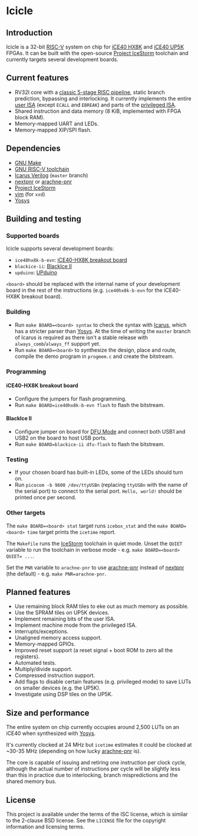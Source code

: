 # Icicle

## Introduction

Icicle is a 32-bit [RISC-V][riscv] system on chip for [iCE40 HX8K][ice40] and
[iCE40 UP5K][ice40-up5k] FPGAs. It can be built with the open-source
[Project IceStorm][icestorm] toolchain and currently targets several development
boards.

## Current features

* RV32I core with a [classic 5-stage RISC pipeline][classic-risc], static branch
  prediction, bypassing and interlocking. It currently implements the entire
  [user ISA][riscv-user] (except `ECALL` and `EBREAK`) and parts of the
  [privileged ISA][riscv-priv].
* Shared instruction and data memory (8 KiB, implemented with FPGA block RAM).
* Memory-mapped UART and LEDs.
* Memory-mapped XIP/SPI flash.

## Dependencies

* [GNU Make][make]
* [GNU RISC-V toolchain][riscv-gnu]
* [Icarus Verilog][iverilog] (`master` branch)
* [nextpnr][nextpnr] or [arachne-pnr][arachne-pnr]
* [Project IceStorm][icestorm]
* [vim][vim] (for `xxd`)
* [Yosys][yosys]

## Building and testing

### Supported boards

Icicle supports several development boards:

* `ice40hx8k-b-evn`: [iCE40-HX8K breakout board][ice40-hx8k-breakout]
* `blackice-ii`: [BlackIce II][blackice-ii-board]
* `upduino`: [UPduino][upduino]

`<board>` should be replaced with the internal name of your development board in
the rest of the instructions (e.g. `ice40hx8k-b-evn` for the iCE40-HX8K breakout
board).

### Building

* Run `make BOARD=<board> syntax` to check the syntax with [Icarus][iverilog],
  which has a stricter parser than [Yosys][yosys]. At the time of writing the
  `master` branch of Icarus is required as there isn't a stable release with
  `always_comb`/`always_ff` support yet.
* Run `make BOARD=<board>` to synthesize the design, place and route, compile
  the demo program in `progmem.c` and create the bitstream.

### Programming

#### iCE40-HX8K breakout board

* Configure the jumpers for flash programming.
* Run `make BOARD=ice40hx8k-b-evn flash` to flash the bitstream.

#### BlackIce II

* Configure jumper on board for [DFU Mode][dfu-mode] and connect both USB1 and
  USB2 on the board to host USB ports.
* Run `make BOARD=blackice-ii dfu-flash` to flash the bitstream.

### Testing

* If your chosen board has built-in LEDs, some of the LEDs should turn on.
* Run `picocom -b 9600 /dev/ttyUSBn` (replacing `ttyUSBn` with the name of the
  serial port) to connect to the serial port. `Hello, world!` should be printed
  once per second.

### Other targets

The `make BOARD=<board> stat` target runs `icebox_stat` and the
`make BOARD=<board> time` target prints the `icetime` report.

The `Makefile` runs the [IceStorm][icestorm] toolchain in quiet mode. Unset the
`QUIET` variable to run the toolchain in verbose mode - e.g.
`make BOARD=<board> QUIET= ...`.

Set the `PNR` variable to `arachne-pnr` to use [arachne-pnr][arachne-pnr]
instead of [nextpnr][nextpnr] (the default) - e.g. `make PNR=arachne-pnr`.

## Planned features

* Use remaining block RAM tiles to eke out as much memory as possible.
* Use the SPRAM tiles on UP5K devices.
* Implement remaining bits of the user ISA.
* Implement machine mode from the privileged ISA.
* Interrupts/exceptions.
* Unaligned memory access support.
* Memory-mapped GPIOs.
* Improved reset support (a reset signal + boot ROM to zero all the registers).
* Automated tests.
* Multiply/divide support.
* Compressed instruction support.
* Add flags to disable certain features (e.g. privileged mode) to save LUTs on
  smaller devices (e.g. the UP5K).
* Investigate using DSP tiles on the UP5K.

## Size and performance

The entire system on chip currently occupies around 2,500 LUTs on an iCE40 when
synthesized with [Yosys][yosys].

It's currently clocked at 24 MHz but `icetime` estimates it could be clocked at
~30-35 MHz (depending on how lucky [arachne-pnr][arachne-pnr] is).

The core is capable of issuing and retiring one instruction per clock cycle,
although the actual number of instructions per cycle will be slightly less than
this in practice due to interlocking, branch mispredictions and the shared
memory bus.

## License

This project is available under the terms of the ISC license, which is similar
to the 2-clause BSD license. See the `LICENSE` file for the copyright
information and licensing terms.

[arachne-pnr]: https://github.com/cseed/arachne-pnr
[blackice-ii-board]: https://github.com/mystorm-org/BlackIce-II
[classic-risc]: https://en.wikipedia.org/wiki/Classic_RISC_pipeline
[dfu-mode]: https://github.com/mystorm-org/BlackIce-II/wiki/DFU-operations-on-the-BlackIce-II
[ice40-hx8k-breakout]: http://www.latticesemi.com/Products/DevelopmentBoardsAndKits/iCE40HX8KBreakoutBoard.aspx
[ice40-up5k]: http://www.latticesemi.com/Products/FPGAandCPLD/iCE40Ultra.aspx
[ice40]: http://www.latticesemi.com/Products/FPGAandCPLD/iCE40.aspx
[icestorm]: http://www.clifford.at/icestorm/
[iverilog]: http://iverilog.icarus.com/
[make]: https://www.gnu.org/software/make/
[nextpnr]: https://github.com/YosysHQ/nextpnr
[riscv-gnu]: https://github.com/riscv/riscv-gnu-toolchain
[riscv-priv]: https://riscv.org/specifications/privileged-isa/
[riscv-user]: https://riscv.org/specifications/
[riscv]: https://riscv.org/risc-v-isa/
[upduino]: http://gnarlygrey.atspace.cc/development-platform.html#upduino
[vim]: http://www.vim.org/
[yosys]: http://www.clifford.at/yosys/

